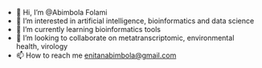 - 👋 Hi, I’m @Abimbola Folami
- 👀 I’m interested in artificial intelligence, bioinformatics and data science
- 🌱 I’m currently learning bioinformatics tools
- 💞️ I’m looking to collaborate on metatranscriptomic, environmental health, virology
- 📫 How to reach me enitanabimbola@gmail.com

<!---
Abimbola Folami is a ✨ special ✨ repository because its `README.md` (this file) appears on your GitHub profile.
You can click the Preview link to take a look at your changes.
--->
